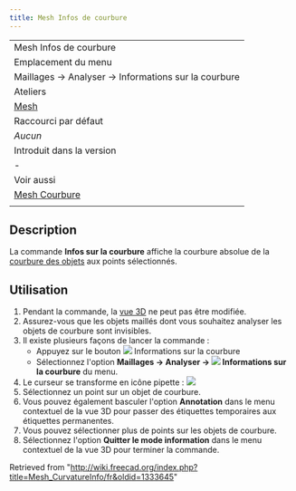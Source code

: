 ```yaml
---
title: Mesh Infos de courbure
---
```

|  |
| --- |
| Mesh Infos de courbure |
| Emplacement du menu |
| Maillages → Analyser → Informations sur la courbure |
| Ateliers |
| [Mesh](/Mesh_Workbench "Mesh Workbench") |
| Raccourci par défaut |
| *Aucun* |
| Introduit dans la version |
| - |
| Voir aussi |
| [Mesh Courbure](/Mesh_VertexCurvature/fr "Mesh VertexCurvature/fr") |
|  |

## Description

La commande **Infos sur la courbure** affiche la courbure absolue de la [courbure des objets](/Mesh_VertexCurvature/fr "Mesh VertexCurvature/fr") aux points sélectionnés.

## Utilisation

1. Pendant la commande, la [vue 3D](/3D_view/fr "3D view/fr") ne peut pas être modifiée.
2. Assurez-vous que les objets maillés dont vous souhaitez analyser les objets de courbure sont invisibles.
3. Il existe plusieurs façons de lancer la commande :
   * Appuyez sur le bouton ![](/images/Mesh_CurvatureInfo.svg) Informations sur la courbure
   * Sélectionnez l'option **Maillages → Analyser → ![](/images/Mesh_CurvatureInfo.svg) Informations sur la courbure** du menu.
4. Le curseur se transforme en icône pipette : ![](/images/Mesh_EvaluateFacet.svg)
5. Sélectionnez un point sur un objet de courbure.
6. Vous pouvez également basculer l'option **Annotation** dans le menu contextuel de la vue 3D pour passer des étiquettes temporaires aux étiquettes permanentes.
7. Vous pouvez sélectionner plus de points sur les objets de courbure.
8. Sélectionnez l'option **Quitter le mode information** dans le menu contextuel de la vue 3D pour terminer la commande.

Retrieved from "<http://wiki.freecad.org/index.php?title=Mesh_CurvatureInfo/fr&oldid=1333645>"